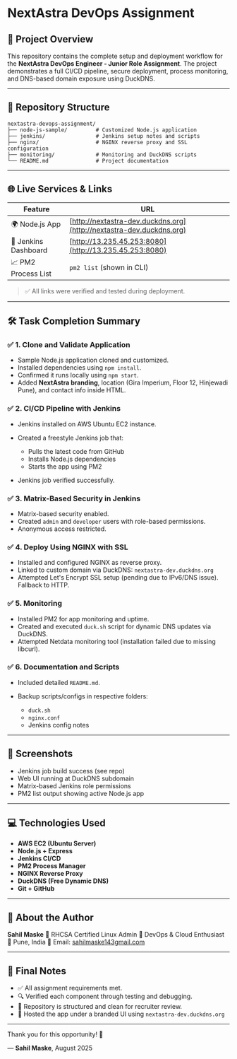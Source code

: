 # NextAstra DevOps Assignment

## 🚀 Project Overview

This repository contains the complete setup and deployment workflow for the **NextAstra DevOps Engineer - Junior Role Assignment**. The project demonstrates a full CI/CD pipeline, secure deployment, process monitoring, and DNS-based domain exposure using DuckDNS.

---

## 📁 Repository Structure

```
nextastra-devops-assignment/
├── node-js-sample/         # Customized Node.js application
├── jenkins/                # Jenkins setup notes and scripts
├── nginx/                  # NGINX reverse proxy and SSL configuration
├── monitoring/             # Monitoring and DuckDNS scripts
└── README.md               # Project documentation
```

---

## 🌐 Live Services & Links

| Feature              | URL                                                                  |
| -------------------- | -------------------------------------------------------------------- |
| 🌍 Node.js App       | [http://nextastra-dev.duckdns.org](http://nextastra-dev.duckdns.org) |
| 🔐 Jenkins Dashboard | [http://13.235.45.253:8080](http://13.235.45.253:8080)               |
| 📈 PM2 Process List  | `pm2 list` (shown in CLI)                                            |

> ✅ All links were verified and tested during deployment.

---

## 🛠️ Task Completion Summary

### ✅ 1. Clone and Validate Application

* Sample Node.js application cloned and customized.
* Installed dependencies using `npm install`.
* Confirmed it runs locally using `npm start`.
* Added **NextAstra branding**, location (Gira Imperium, Floor 12, Hinjewadi Pune), and contact info inside HTML.

### ✅ 2. CI/CD Pipeline with Jenkins

* Jenkins installed on AWS Ubuntu EC2 instance.
* Created a freestyle Jenkins job that:

  * Pulls the latest code from GitHub
  * Installs Node.js dependencies
  * Starts the app using PM2
* Jenkins job verified successfully.

### ✅ 3. Matrix-Based Security in Jenkins

* Matrix-based security enabled.
* Created `admin` and `developer` users with role-based permissions.
* Anonymous access restricted.

### ✅ 4. Deploy Using NGINX with SSL

* Installed and configured NGINX as reverse proxy.
* Linked to custom domain via DuckDNS: `nextastra-dev.duckdns.org`
* Attempted Let's Encrypt SSL setup (pending due to IPv6/DNS issue). Fallback to HTTP.

### ✅ 5. Monitoring

* Installed PM2 for app monitoring and uptime.
* Created and executed `duck.sh` script for dynamic DNS updates via DuckDNS.
* Attempted Netdata monitoring tool (installation failed due to missing libcurl).

### ✅ 6. Documentation and Scripts

* Included detailed `README.md`.
* Backup scripts/configs in respective folders:

  * `duck.sh`
  * `nginx.conf`
  * Jenkins config notes

---

## 📸 Screenshots

* Jenkins job build success (see repo)
* Web UI running at DuckDNS subdomain
* Matrix-based Jenkins role permissions
* PM2 list output showing active Node.js app

---

## 💻 Technologies Used

* **AWS EC2 (Ubuntu Server)**
* **Node.js + Express**
* **Jenkins CI/CD**
* **PM2 Process Manager**
* **NGINX Reverse Proxy**
* **DuckDNS (Free Dynamic DNS)**
* **Git + GitHub**

---

## 🧠 About the Author

**Sahil Maske**
📛 RHCSA Certified Linux Admin
💼 DevOps & Cloud Enthusiast
📍 Pune, India
📩 Email: [sahilmaske143gmail.com](mailto:sahilmaske143@gmail.com)

---

## 🏁 Final Notes

* ✅ All assignment requirements met.
* 🔍 Verified each component through testing and debugging.
* 📂 Repository is structured and clean for recruiter review.
* 🚀 Hosted the app under a branded UI using `nextastra-dev.duckdns.org`

---

Thank you for this opportunity! 🙌

— **Sahil Maske**, August 2025
